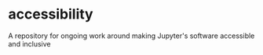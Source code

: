 # accessibility
A repository for ongoing work around making Jupyter's software accessible and inclusive
